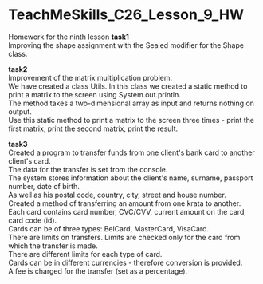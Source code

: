 # TeachMeSkills_C26_Lesson_9_HW
Homework for the ninth lesson
**task1**  
Improving the shape assignment with the Sealed modifier for the Shape class. 

**task2**  
Improvement of the matrix multiplication problem.  
We have created a class Utils. In this class we created a static method to print a matrix to the screen using System.out.println.  
The method takes a two-dimensional array as input and returns nothing on output.  
Use this static method to print a matrix to the screen three times - print the first matrix, print the second matrix, print the result.  

**task3**  
Created a program to transfer funds from one client's bank card to another client's card.  
The data for the transfer is set from the console.  
The system stores information about the client's name, surname, passport number, date of birth.  
As well as his postal code, country, city, street and house number.  
Created a method of transferring an amount from one krata to another.  
Each card contains card number, CVC/CVV, current amount on the card, card code (id).  
Cards can be of three types: BelCard, MasterCard, VisaCard.  
There are limits on transfers. Limits are checked only for the card from which the transfer is made.  
There are different limits for each type of card.  
Cards can be in different currencies - therefore conversion is provided.  
A fee is charged for the transfer (set as a percentage).  

